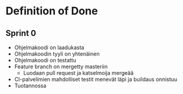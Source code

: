 # Definition of Done

## Sprint 0

- Ohjelmakoodi on laadukasta
- Ohjelmakoodin tyyli on yhtenäinen
- Ohjelmakoodi on testattu
- Feature branch on mergetty masteriin
  - Luodaan pull request ja katselmoija mergeää
- CI-palvelimien mahdolliset testit menevät läpi ja buildaus onnistuu
- Tuotannossa
